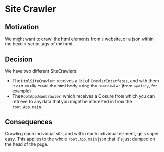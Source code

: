 # Site Crawler

## Motivation

We might want to crawl the html elements from a website, or a json within the head > script tags of the html.

## Decision

We have two different SiteCrawlers:

- The `HtmlSiteCrawler`: receives a list of `CrawlerInterfaces`, and with them it can easily crawl the html body using
  the `DomCrawler` (from `Symfony`, for example)
- The `RootAppJsonCrawler`: which receives a Closure from which you can retrieve to any data that you might be
  interested in from the `root.App.main`.

## Consequences

Crawling each individual site, and within each individual element, gets super easy. This applies to the
whole `root.App.main` json that it's just dumped on the head of the page.
